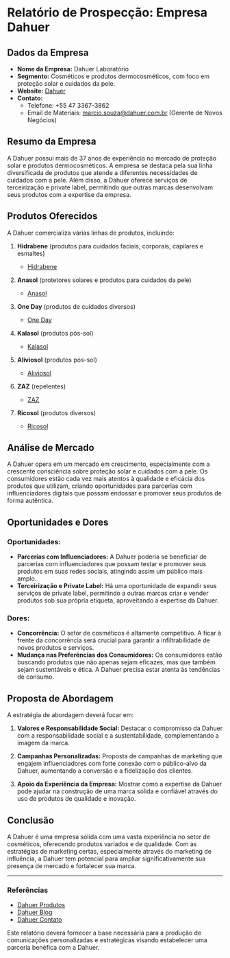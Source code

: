 # Relatório de Prospecção: Empresa Dahuer

## Dados da Empresa
- **Nome da Empresa:** Dahuer Laboratório
- **Segmento:** Cosméticos e produtos dermocosméticos, com foco em proteção solar e cuidados da pele.
- **Website:** [Dahuer](https://www.dahuer.com.br)
- **Contato:** 
  - Telefone: +55 47 3367-3862
  - Email de Materiais: marcio.souza@dahuer.com.br (Gerente de Novos Negócios)
  
## Resumo da Empresa
A Dahuer possui mais de 37 anos de experiência no mercado de proteção solar e produtos dermocosméticos. A empresa se destaca pela sua linha diversificada de produtos que atende a diferentes necessidades de cuidados com a pele. Além disso, a Dahuer oferece serviços de terceirização e private label, permitindo que outras marcas desenvolvam seus produtos com a expertise da empresa.

## Produtos Oferecidos
A Dahuer comercializa várias linhas de produtos, incluindo:

1. **Hidrabene** (produtos para cuidados faciais, corporais, capilares e esmaltes)
   - [Hidrabene](https://dahuer.com.br/produtos/hidrabene/)
   
2. **Anasol** (protetores solares e produtos para cuidados da pele)
   - [Anasol](https://dahuer.com.br/produtos/anasol/)
   
3. **One Day** (produtos de cuidados diversos)
   - [One Day](https://dahuer.com.br/produtos/one-day/)
   
4. **Kalasol** (produtos pós-sol)
   - [Kalasol](https://dahuer.com.br/produtos/kalasol/)
   
5. **Aliviosol** (produtos pós-sol)
   - [Aliviosol](https://dahuer.com.br/produtos/aliviosol/)
   
6. **ZAZ** (repelentes)
   - [ZAZ](https://dahuer.com.br/produtos/zaz/)
   
7. **Ricosol** (produtos diversos)
   - [Ricosol](https://dahuer.com.br/produtos/ricosol/)

## Análise de Mercado
A Dahuer opera em um mercado em crescimento, especialmente com a crescente consciência sobre proteção solar e cuidados com a pele. Os consumidores estão cada vez mais atentos à qualidade e eficácia dos produtos que utilizam, criando oportunidades para parcerias com influenciadores digitais que possam endossar e promover seus produtos de forma autêntica.

## Oportunidades e Dores
### Oportunidades:
- **Parcerias com Influenciadores:** A Dahuer poderia se beneficiar de parcerias com influenciadores que possam testar e promover seus produtos em suas redes sociais, atingindo assim um público mais amplo.
- **Terceirização e Private Label:** Há uma oportunidade de expandir seus serviços de private label, permitindo a outras marcas criar e vender produtos sob sua própria etiqueta, aproveitando a expertise da Dahuer.

### Dores:
- **Concorrência:** O setor de cosméticos é altamente competitivo. A ficar à frente da concorrência será crucial para garantir a infiltrabilidade de novos produtos e serviços.
- **Mudança nas Preferências dos Consumidores:** Os consumidores estão buscando produtos que não apenas sejam eficazes, mas que também sejam sustentáveis e ética. A Dahuer precisa estar atenta às tendências de consumo.

## Proposta de Abordagem
A estratégia de abordagem deverá focar em:

1. **Valores e Responsabilidade Social:** Destacar o compromisso da Dahuer com a responsabilidade social e a sustentabilidade, complementando a imagem da marca.
  
2. **Campanhas Personalizadas:** Proposta de campanhas de marketing que engajem influenciadores com forte conexão com o público-alvo da Dahuer, aumentando a conversão e a fidelização dos clientes.

3. **Apoio da Experiência da Empresa:** Mostrar como a expertise da Dahuer pode ajudar na construção de uma marca sólida e confiável através do uso de produtos de qualidade e inovação.

## Conclusão
A Dahuer é uma empresa sólida com uma vasta experiência no setor de cosméticos, oferecendo produtos variados e de qualidade. Com as estratégias de marketing certas, especialmente através do marketing de influência, a Dahuer tem potencial para ampliar significativamente sua presença de mercado e fortalecer sua marca. 

--- 

### Referências
- [Dahuer Produtos](https://dahuer.com.br/produtos/)
- [Dahuer Blog](https://dahuer.com.br/blog)
- [Dahuer Contato](https://dahuer.com.br/contato) 

Este relatório deverá fornecer a base necessária para a produção de comunicações personalizadas e estratégicas visando estabelecer uma parceria benéfica com a Dahuer.